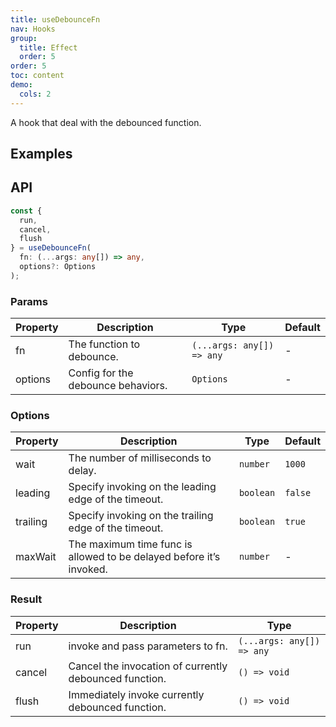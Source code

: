 ```yaml
---
title: useDebounceFn
nav: Hooks
group:
  title: Effect
  order: 5
order: 5
toc: content
demo:
  cols: 2
---
```


A hook that deal with the debounced function.

## Examples

<code src="./demo/demo1.tsx"></code>

## API

```typescript
const {
  run,
  cancel,
  flush
} = useDebounceFn(
  fn: (...args: any[]) => any,
  options?: Options
);
```

### Params

| Property | Description                        | Type                      | Default |
| --- | --- | --- | --- |
| fn       | The function to debounce.          | `(...args: any[]) => any` | -       |
| options  | Config for the debounce behaviors. | `Options`                 | -       |

### Options

| Property | Description                                                         | Type      | Default |
| --- | --- | --- | --- |
| wait     | The number of milliseconds to delay.                                | `number`  | `1000`  |
| leading  | Specify invoking on the leading edge of the timeout.                | `boolean` | `false` |
| trailing | Specify invoking on the trailing edge of the timeout.               | `boolean` | `true`  |
| maxWait  | The maximum time func is allowed to be delayed before it’s invoked. | `number`  | -       |

### Result

| Property | Description                                            | Type                      |
| --- | --- | --- |
| run      | invoke and pass parameters to fn.                      | `(...args: any[]) => any` |
| cancel   | Cancel the invocation of currently debounced function. | `() => void`              |
| flush    | Immediately invoke currently debounced function.       | `() => void`              |

